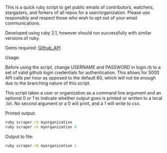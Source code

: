 This is a quick ruby script to get public emails of contributors, watchers, stargazers, and forkers of all repos for a user/organization.  Please use responsibly and respect those who wish to opt out of your email communications.

Developed using ruby 2.1, however should run successfully with similar versions of ruby.

Gems required:
[Github_API](http://peter-murach.github.io/github/)

Usage:

Before using the script, change USERNAME and PASSWORD in login.rb to a set of valid github login credentials for authentication.  This allows for 5000 API calls per hour as opposed to the default 60, which will not be enough due to the branching nature of this script.

This script takes a user or organization as a command line argument and an optional 0 or 1 to indicate whether output goes is printed or written to a local .txt.  No second argument or a 0 will print, and a 1 will write to csv.


Printed output:
```ruby
ruby scraper.rb myorganization
ruby scraper.rb myorganization 0
```


Output to file:
```ruby
ruby scraper.rb myorganization 1
```
